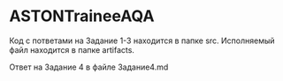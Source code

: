 # ASTONTraineeAQA

Код с пответами на Задание 1-3 находится в папке src.
Исполняемый файл находится в папке artifacts.

Ответ на Задание 4 в файле Задание4.md